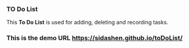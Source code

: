 ### TO Do List
This **To Do List** is used for adding, deleting and recording tasks.

### This is the demo URL  https://sidashen.github.io/toDoList/
